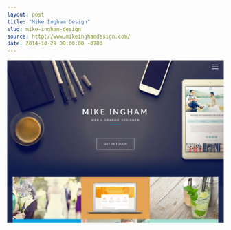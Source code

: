 ```yaml
---
layout: post
title: "Mike Ingham Design"
slug: mike-ingham-design
source: http://www.mikeinghamdesign.com/
date: 2014-10-29 00:00:00 -0700
---
```


<img src="/screenshots/mike-ingham-design.jpg">
